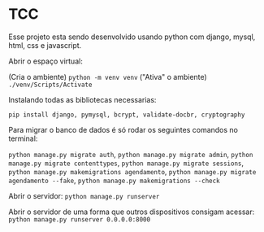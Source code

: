 # TCC

Esse projeto esta sendo desenvolvido usando python com django, mysql, html, css e javascript.



Abrir o espaço virtual:

(Cria o ambiente) `python -m venv venv`
("Ativa" o ambiente) `./venv/Scripts/Activate`



Instalando todas as bibliotecas necessarias:


`pip install django, pymysql, bcrypt, validate-docbr, cryptography`



Para migrar o banco de dados é só rodar os seguintes comandos no terminal:

`python manage.py migrate auth`, 
`python manage.py migrate admin`,
`python manage.py migrate contenttypes`,
`python manage.py migrate sessions`,
`python manage.py makemigrations agendamento`,
`python manage.py migrate agendamento --fake`,
`python manage.py makemigrations --check`


Abrir o servidor:
`python manage.py runserver`


Abrir o servidor de uma forma que outros dispositivos consigam acessar:
`python manage.py runserver 0.0.0.0:8000`